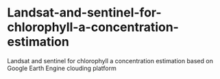 # Landsat-and-sentinel-for-chlorophyll-a-concentration-estimation
Landsat and sentinel for chlorophyll a concentration estimation based on Google Earth Engine clouding platform
